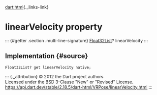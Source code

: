 [dart:html](../../dart-html/dart-html-library){._links-link}

linearVelocity property
=======================

::: {#getter .section .multi-line-signature}
[Float32List](../../dart-typed_data/float32list-class)? linearVelocity
:::

Implementation {#source}
--------------

``` {.language-dart data-language="dart"}
Float32List? get linearVelocity native;
```

::: {._attribution}
© 2012 the Dart project authors\
Licensed under the BSD 3-Clause \"New\" or \"Revised\" License.\
<https://api.dart.dev/stable/2.18.5/dart-html/VRPose/linearVelocity.html>
:::

